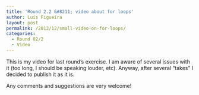 ```yaml
---
title: 'Round 2.2 &#8211; video about for loops'
author: Luis Figueira
layout: post
permalink: /2012/12/small-video-on-for-loops/
categories:
  - Round 02/2
  - Video
---
```

This is my video for last round&#8217;s exercise. I am aware of several issues with it (too long, I should be speaking louder, etc). Anyway, after several &#8220;takes&#8221; I decided to publish it as it is. 

  
Any comments and suggestions are very welcome!